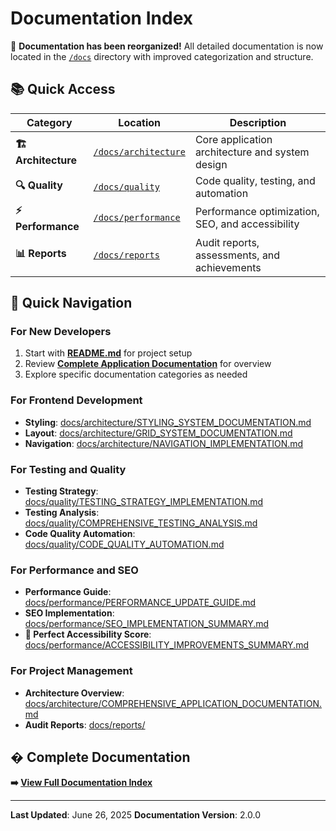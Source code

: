 # Documentation Index

📁 **Documentation has been reorganized!** All detailed documentation is now located in the
[`/docs`](./docs/) directory with improved categorization and structure.

## 📚 Quick Access

| Category            | Location                                     | Description                                      |
| ------------------- | -------------------------------------------- | ------------------------------------------------ |
| **🏗️ Architecture** | [`/docs/architecture`](./docs/architecture/) | Core application architecture and system design  |
| **🔍 Quality**      | [`/docs/quality`](./docs/quality/)           | Code quality, testing, and automation            |
| **⚡ Performance**  | [`/docs/performance`](./docs/performance/)   | Performance optimization, SEO, and accessibility |
| **📊 Reports**      | [`/docs/reports`](./docs/reports/)           | Audit reports, assessments, and achievements     |

## 🎯 Quick Navigation

### For New Developers

1. Start with **[README.md](./README.md)** for project setup
2. Review
   **[Complete Application Documentation](./docs/architecture/COMPREHENSIVE_APPLICATION_DOCUMENTATION.md)**
   for overview
3. Explore specific documentation categories as needed

### For Frontend Development

- **Styling**:
  [docs/architecture/STYLING_SYSTEM_DOCUMENTATION.md](./docs/architecture/STYLING_SYSTEM_DOCUMENTATION.md)
- **Layout**:
  [docs/architecture/GRID_SYSTEM_DOCUMENTATION.md](./docs/architecture/GRID_SYSTEM_DOCUMENTATION.md)
- **Navigation**:
  [docs/architecture/NAVIGATION_IMPLEMENTATION.md](./docs/architecture/NAVIGATION_IMPLEMENTATION.md)

### For Testing and Quality

- **Testing Strategy**:
  [docs/quality/TESTING_STRATEGY_IMPLEMENTATION.md](./docs/quality/TESTING_STRATEGY_IMPLEMENTATION.md)
- **Testing Analysis**:
  [docs/quality/COMPREHENSIVE_TESTING_ANALYSIS.md](./docs/quality/COMPREHENSIVE_TESTING_ANALYSIS.md)
- **Code Quality Automation**:
  [docs/quality/CODE_QUALITY_AUTOMATION.md](./docs/quality/CODE_QUALITY_AUTOMATION.md)

### For Performance and SEO

- **Performance Guide**:
  [docs/performance/PERFORMANCE_UPDATE_GUIDE.md](./docs/performance/PERFORMANCE_UPDATE_GUIDE.md)
- **SEO Implementation**:
  [docs/performance/SEO_IMPLEMENTATION_SUMMARY.md](./docs/performance/SEO_IMPLEMENTATION_SUMMARY.md)
- **🎉 Perfect Accessibility Score**:
  [docs/performance/ACCESSIBILITY_IMPROVEMENTS_SUMMARY.md](./docs/performance/ACCESSIBILITY_IMPROVEMENTS_SUMMARY.md)

### For Project Management

- **Architecture Overview**:
  [docs/architecture/COMPREHENSIVE_APPLICATION_DOCUMENTATION.md](./docs/architecture/COMPREHENSIVE_APPLICATION_DOCUMENTATION.md)
- **Audit Reports**: [docs/reports/](./docs/reports/)

## � Complete Documentation

**➡️ [View Full Documentation Index](./docs/README.md)**

---

**Last Updated**: June 26, 2025 **Documentation Version**: 2.0.0
